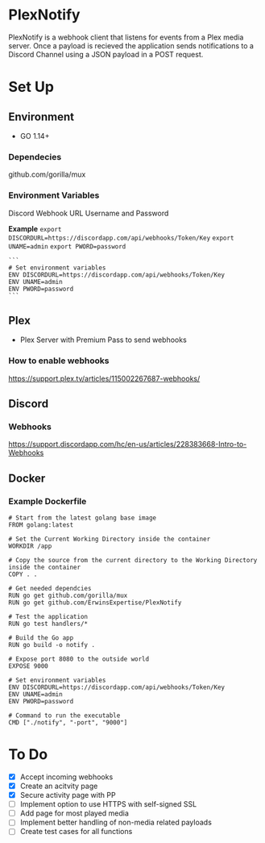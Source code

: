 # PlexNotify

PlexNotify is a webhook client that listens for events from a Plex media server. Once a payload is recieved the application sends notifications to a Discord Channel using a JSON payload in a POST request.

# Set Up

## Environment

- GO 1.14+

### Dependecies

github.com/gorilla/mux

### Environment Variables
Discord Webhook URL
Username and Password

**Example**
	`export DISCORDURL=https://discordapp.com/api/webhooks/Token/Key`
	`export UNAME=admin`
	`export PWORD=password`


	```
	# Set environment variables
	ENV DISCORDURL=https://discordapp.com/api/webhooks/Token/Key
	ENV UNAME=admin
	ENV PWORD=password
	```

## Plex

- Plex Server with Premium Pass to send webhooks

### How to enable webhooks

https://support.plex.tv/articles/115002267687-webhooks/

## Discord

### Webhooks

https://support.discordapp.com/hc/en-us/articles/228383668-Intro-to-Webhooks

## Docker

### Example Dockerfile
```
# Start from the latest golang base image
FROM golang:latest

# Set the Current Working Directory inside the container
WORKDIR /app

# Copy the source from the current directory to the Working Directory inside the container
COPY . .

# Get needed dependcies
RUN go get github.com/gorilla/mux
RUN go get github.com/ErwinsExpertise/PlexNotify

# Test the application
RUN go test handlers/*

# Build the Go app
RUN go build -o notify .

# Expose port 8080 to the outside world
EXPOSE 9000

# Set environment variables
ENV DISCORDURL=https://discordapp.com/api/webhooks/Token/Key
ENV UNAME=admin
ENV PWORD=password

# Command to run the executable
CMD ["./notify", "-port", "9000"]
```



# To Do

- [x] Accept incoming webhooks 
- [x] Create an acitvity page
- [x] Secure activity page with PP
- [ ] Implement option to use HTTPS with self-signed SSL
- [ ] Add page for most played media
- [ ] Implement better handling of non-media related payloads
- [ ] Create test cases for all functions